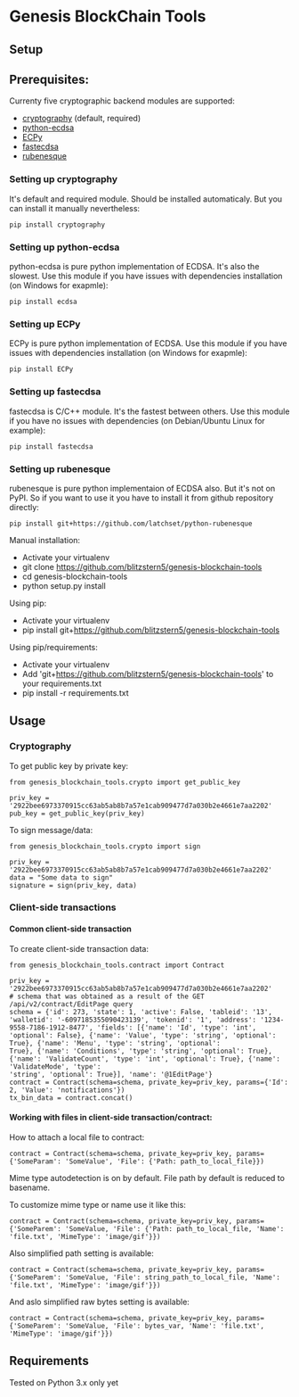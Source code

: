 Genesis BlockChain Tools
========================

Setup
-----

## Prerequisites:

Currenty five cryptographic backend modules are supported:
* [cryptography](https://github.com/pyca/cryptography) (default, required)
* [python-ecdsa](https://github.com/warner/python-ecdsa)
* [ECPy](http://ubinity.github.io/ECPy/)
* [fastecdsa](https://github.com/AntonKueltz/fastecdsa)
* [rubenesque](https://github.com/latchset/python-rubenesque)

### Setting up cryptography

It's default and required module. Should be installed automaticaly. But you can install it manually nevertheless:

```
pip install cryptography
```

### Setting up python-ecdsa

python-ecdsa is pure python implementation of ECDSA. It's also the slowest. Use this module if you have issues with dependencies installation (on Windows for exapmle):

```
pip install ecdsa
```

### Setting up ECPy

ECPy is pure python implementation of ECDSA. Use this module if you have issues with dependencies installation (on Windows for exapmle):

```
pip install ECPy
```

### Setting up fastecdsa

fastecdsa is C/C++ module. It's the fastest between others. Use this module if you have no issues with dependencies (on Debian/Ubuntu Linux for example):

```
pip install fastecdsa
```

### Setting up rubenesque

rubenesque is pure python implementaion of ECDSA also. But it's not on PyPI. So if you want to use it you have to install it from github repository directly:

```
pip install git+https://github.com/latchset/python-rubenesque
```

Manual installation:

* Activate your virtualenv
* git clone https://github.com/blitzstern5/genesis-blockchain-tools
* cd genesis-blockchain-tools
* python setup.py install

Using pip:

* Activate your virtualenv
* pip install git+https://github.com/blitzstern5/genesis-blockchain-tools

Using pip/requirements:

* Activate your virtualenv
* Add 'git+https://github.com/blitzstern5/genesis-blockchain-tools' to your requirements.txt
* pip install -r requirements.txt

Usage
-----

### Cryptography 

To get public key by private key:

```
from genesis_blockchain_tools.crypto import get_public_key

priv_key = '2922bee6973370915cc63ab5ab8b7a57e1cab909477d7a030b2e4661e7aa2202'
pub_key = get_public_key(priv_key)
```

To sign message/data:

```
from genesis_blockchain_tools.crypto import sign

priv_key = '2922bee6973370915cc63ab5ab8b7a57e1cab909477d7a030b2e4661e7aa2202'
data = "Some data to sign"
signature = sign(priv_key, data)
```

### Client-side transactions

#### Common client-side transaction

To create client-side transaction data:

```
from genesis_blockchain_tools.contract import Contract

priv_key = '2922bee6973370915cc63ab5ab8b7a57e1cab909477d7a030b2e4661e7aa2202'
# schema that was obtained as a result of the GET /api/v2/contract/EditPage query
schema = {'id': 273, 'state': 1, 'active': False, 'tableid': '13', 'walletid': '-6097185355090423139', 'tokenid': '1', 'address': '1234-9558-7186-1912-8477', 'fields': [{'name': 'Id', 'type': 'int', 'optional': False}, {'name': 'Value', 'type': 'string', 'optional': True}, {'name': 'Menu', 'type': 'string', 'optional':
True}, {'name': 'Conditions', 'type': 'string', 'optional': True}, {'name': 'ValidateCount', 'type': 'int', 'optional': True}, {'name': 'ValidateMode', 'type':
'string', 'optional': True}], 'name': '@1EditPage'} 
contract = Contract(schema=schema, private_key=priv_key, params={'Id': 2, 'Value': 'notifications'})
tx_bin_data = contract.concat()

```

#### Working with files in client-side transaction/contract:

How to attach a local file to contract:

```
contract = Contract(schema=schema, private_key=priv_key, params={'SomeParam': 'SomeValue', 'File': {'Path: path_to_local_file}})

```

Mime type autodetection is on by default.
File path by default is reduced to basename.

To customize mime type or name use it like this:
```
contract = Contract(schema=schema, private_key=priv_key, params={'SomeParem': 'SomeValue, 'File': {'Path: path_to_local_file, 'Name': 'file.txt', 'MimeType': 'image/gif'}})

```
Also simplified path setting is available:
```
contract = Contract(schema=schema, private_key=priv_key, params={'SomeParem': 'SomeValue, 'File': string_path_to_local_file, 'Name': 'file.txt', 'MimeType': 'image/gif'}})

```
And aslo simplified raw bytes setting is available:
```
contract = Contract(schema=schema, private_key=priv_key, params={'SomeParem': 'SomeValue, 'File': bytes_var, 'Name': 'file.txt', 'MimeType': 'image/gif'}})

```

Requirements
------------

Tested on Python 3.x only yet
